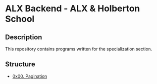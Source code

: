 # ALX Backend - ALX & Holberton School

## Description

This repository contains programs written for the specialization section.

## Structure

* [0x00. Pagination](./0x00-pagination/)
<!-- * [0x01. Caching](./0x01-caching/)
* [0x02. i18n](./0x02-i18n/)
* [0x03. Queuing System in JS](./0x03-queuing_system_in_js/) -->
